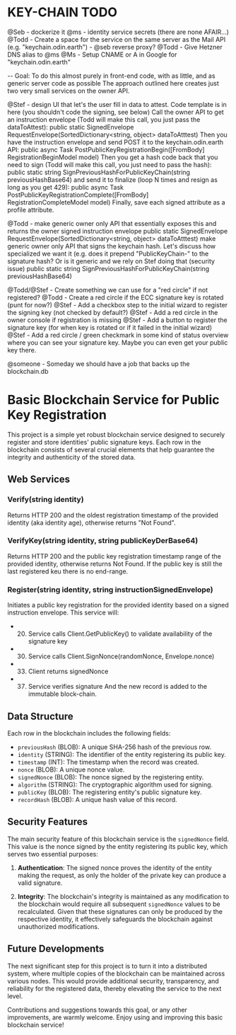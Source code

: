 # KEY-CHAIN TODO

@Seb - dockerize it
@ms - identity service secrets (there are none AFAIR...)
@Todd - Create a space for the service on the same server as the Mail API (e.g. "keychain.odin.earth") - @seb reverse proxy?
@Todd - Give Hetzner DNS alias to @ms
@Ms   - Setup CNAME or A in Google for "keychain.odin.earth"

-- Goal: To do this almost purely in front-end code, with as little, and as generic server code as possible
         The approach outlined here creates just two very small services on the owner API.

@Stef - design UI that let's the user fill in data to attest. Code template is in here (you shouldn't code the signing, see below)
        Call the owner API to get an instruction envelope (Todd will make this call, you just pass the dataToAttest):
           public static SignedEnvelope RequestEnvelope(SortedDictionary<string, object> dataToAtttest)
        Then you have the instruction envelope and send POST it to the keychain.odin.earth API:
           public async Task<ActionResult> PostPublicKeyRegistrationBegin([FromBody] RegistrationBeginModel model)
        Then you get a hash code back that you need to sign (Todd will make this call, you just need to pass the hash):
           public static string SignPreviousHashForPublicKeyChain(string previousHashBase64)
        and send it to finalize (loop N times and resign as long as you get 429):
            public async Task<ActionResult> PostPublicKeyRegistrationComplete([FromBody] RegistrationCompleteModel model)
        Finally, save each signed attribute as a profile attribute.

@Todd - make generic owner only API that essentially exposes this and returns the owner signed instruction envelope
           public static SignedEnvelope RequestEnvelope(SortedDictionary<string, object> dataToAtttest)
        make generic owner only API that signs the keychain hash. Let's discuss how specialized we want it
        (e.g. does it prepend "PublicKeyChain-" to the signature hash? Or is it generic and we rely on Stef doing that 
        (security issue)
           public static string SignPreviousHashForPublicKeyChain(string previousHashBase64)
        
@Todd/@Stef - Create something we can use for a "red circle" if not registered?
@Todd - Create a red circle if the ECC signature key is rotated (punt for now?)
@Stef - Add a checkbox step to the initial wizard to register the signing key (not checked by default?)
@Stef - Add a red circle in the owner console if registration is missing
@Stef - Add a button to register the signature key (for when key is rotated or if it failed in the initial wizard)
@Stef - Add a red circle / green checkmark in some kind of status overview where you can see
        your signature key. Maybe you can even get your public key there.

@someone - Someday we should have a job that backs up the blockchain.db

# Basic Blockchain Service for Public Key Registration

This project is a simple yet robust blockchain service designed to securely register and store identities' public signature keys. Each row in the blockchain consists of several crucial elements that help guarantee the integrity and authenticity of the stored data.

## Web Services

### Verify(string identity)
Returns HTTP 200 and the oldest registration timestamp of the provided identity (aka identity age), otherwise returns "Not Found". 

### VerifyKey(string identity, string publicKeyDerBase64)
Returns HTTP 200 and the public key registration timestamp range of the provided identity, otherwise returns Not Found. 
If the public key is still the last registered keu there is no end-range.

### Register(string identity, string instructionSignedEnvelope)
Initiates a public key registration for the provided identity based on a signed instruction envelope.
This service will:
  - 020. Service calls Client.GetPublicKey() to validate availability of the signature key
  - 030. Service calls Client.SignNonce(randomNonce, Envelope.nonce)
  - 033. Client returns signedNonce
  - 037. Service verifies signature
And the new record is added to the immutable block-chain.

## Data Structure
Each row in the blockchain includes the following fields:

- `previousHash` (BLOB): A unique SHA-256 hash of the previous row.
- `identity` (STRING): The identifier of the entity registering its public key.
- `timestamp` (INT): The timestamp when the record was created.
- `nonce` (BLOB): A unique nonce value.
- `signedNonce` (BLOB): The nonce signed by the registering entity.
- `algorithm` (STRING): The cryptographic algorithm used for signing.
- `publicKey` (BLOB): The registering entity's public signature key.
- `recordHash` (BLOB): A unique hash value of this record.

## Security Features
The main security feature of this blockchain service is the `signedNonce` field. This value is the nonce signed by the entity registering its public key, which serves two essential purposes:

1. **Authentication**: The signed nonce proves the identity of the entity making the request, as only the holder of the private key can produce a valid signature.

2. **Integrity**: The blockchain's integrity is maintained as any modification to the blockchain would require all subsequent `signedNonce` values to be recalculated. Given that these signatures can only be produced by the respective identity, it effectively safeguards the blockchain against unauthorized modifications.

## Future Developments
The next significant step for this project is to turn it into a distributed system, where multiple copies of the blockchain can be maintained across various nodes. This would provide additional security, transparency, and reliability for the registered data, thereby elevating the service to the next level.

Contributions and suggestions towards this goal, or any other improvements, are warmly welcome. Enjoy using and improving this basic blockchain service!
